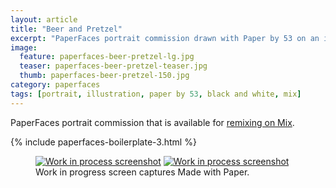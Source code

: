 ```yaml
---
layout: article
title: "Beer and Pretzel"
excerpt: "PaperFaces portrait commission drawn with Paper by 53 on an iPad."
image: 
  feature: paperfaces-beer-pretzel-lg.jpg
  teaser: paperfaces-beer-pretzel-teaser.jpg
  thumb: paperfaces-beer-pretzel-150.jpg
category: paperfaces
tags: [portrait, illustration, paper by 53, black and white, mix]
---
```


PaperFaces portrait commission that is available for [remixing on Mix](https://mix.fiftythree.com/11098-Michael-Rose/147204).

{% include paperfaces-boilerplate-3.html %}

<figure class="half">
  <a href="{{ site.url }}/images/paperfaces-beer-pretzel-process-1-lg.jpg"><img src="{{ site.url }}/images/paperfaces-beer-pretzel-process-1-600.jpg" alt="Work in process screenshot"></a>
  <a href="{{ site.url }}/images/paperfaces-beer-pretzel-lg.jpg"><img src="{{ site.url }}/images/paperfaces-beer-pretzel-process-2-600.jpg" alt="Work in process screenshot"></a>
  <figcaption>Work in progress screen captures Made with Paper.</figcaption>
</figure>